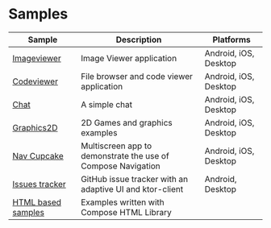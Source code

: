 # Samples
| Sample                               | Description                                                                                  | Platforms             |
| ------------------------------------ | -------------------------------------------------------------------------------------------- | --------------------- |
| [Imageviewer](imageviewer)           | Image Viewer application                                                                     | Android, iOS, Desktop |
| [Codeviewer](codeviewer)             | File browser and code viewer application                                                     | Android, iOS, Desktop |
| [Chat](chat)                         | A simple chat                                                                                | Android, iOS, Desktop |
| [Graphics2D](graphics-2d)            | 2D Games and graphics examples                                                               | Android, iOS, Desktop |
| [Nav Cupcake](nav_cupcake)           | Multiscreen app to demonstrate the use of Compose Navigation                                 | Android, iOS, Desktop |
| [Issues tracker](issues)             | GitHub issue tracker with an adaptive UI and ktor-client                                     | Android, Desktop      |
| [HTML based samples](html/README.md) | Examples written with Compose HTML Library                                                   |
